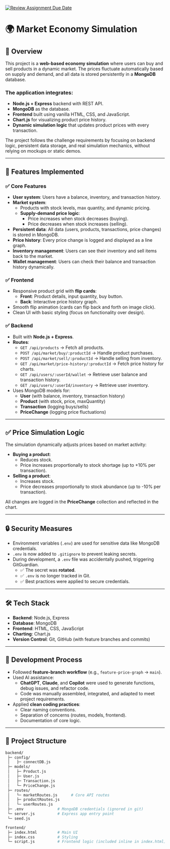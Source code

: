 [![Review Assignment Due Date](https://classroom.github.com/assets/deadline-readme-button-22041afd0340ce965d47ae6ef1cefeee28c7c493a6346c4f15d667ab976d596c.svg)](https://classroom.github.com/a/BhMy8Rjk)

# 🌍 Market Economy Simulation  

## 📌 Overview  
This project is a **web-based economy simulation** where users can buy and sell products in a dynamic market. The prices fluctuate automatically based on supply and demand, and all data is stored persistently in a **MongoDB** database.  

### The application integrates:  
- **Node.js + Express** backend with REST API.  
- **MongoDB** as the database.  
- **Frontend** built using vanilla HTML, CSS, and JavaScript.  
- **Chart.js** for visualizing product price history.  
- **Dynamic simulation logic** that updates product prices with every transaction.  

The project follows the challenge requirements by focusing on backend logic, persistent data storage, and real simulation mechanics, without relying on mockups or static demos.

---

## 🎯 Features Implemented  

### ✅ Core Features  
- **User system**: Users have a balance, inventory, and transaction history.  
- **Market system**:  
  - Products with stock levels, max quantity, and dynamic pricing.  
  - **Supply-demand price logic**:  
    - Price increases when stock decreases (buying).  
    - Price decreases when stock increases (selling).  
- **Persistent data**: All data (users, products, transactions, price changes) is stored in MongoDB.  
- **Price history**: Every price change is logged and displayed as a line graph.  
- **Inventory management**: Users can see their inventory and sell items back to the market.  
- **Wallet management**: Users can check their balance and transaction history dynamically.  

### ✅ Frontend  
- Responsive product grid with **flip cards**:  
  - **Front**: Product details, input quantity, buy button.  
  - **Back**: Interactive price history graph.  
- Smooth flip animation (cards can flip back and forth on image click).  
- Clean UI with basic styling (focus on functionality over design).  

### ✅ Backend  
- Built with **Node.js + Express**.  
- **Routes**:  
  - `GET /api/products` → Fetch all products.  
  - `POST /api/market/buy/:productId` → Handle product purchases.  
  - `POST /api/market/sell/:productId` → Handle selling from inventory.  
  - `GET /api/market/price-history/:productId` → Fetch price history for charts.  
  - `GET /api/users/:userId/wallet` → Retrieve user balance and transaction history.  
  - `GET /api/users/:userId/inventory` → Retrieve user inventory.  
- Uses MongoDB models for:  
  - **User** (with balance, inventory, transaction history)  
  - **Product** (with stock, price, maxQuantity)  
  - **Transaction** (logging buys/sells)  
  - **PriceChange** (logging price fluctuations)  

---

## ✅ Price Simulation Logic  
The simulation dynamically adjusts prices based on market activity:  
- **Buying a product**:  
  - Reduces stock.  
  - Price increases proportionally to stock shortage (up to +10% per transaction).  
- **Selling a product**:  
  - Increases stock.  
  - Price decreases proportionally to stock abundance (up to -10% per transaction).  

All changes are logged in the **PriceChange** collection and reflected in the chart.

---

## 🔒 Security Measures  
- Environment variables (`.env`) are used for sensitive data like MongoDB credentials.  
- `.env` is now added to `.gitignore` to prevent leaking secrets.  
- During development, a `.env` file was accidentally pushed, triggering GitGuardian.  
  - ✅ The secret was **rotated**.  
  - ✅ `.env` is no longer tracked in Git.  
  - ✅ Best practices were applied to secure credentials.  

---

## 🛠️ Tech Stack  
- **Backend**: Node.js, Express  
- **Database**: MongoDB  
- **Frontend**: HTML, CSS, JavaScript  
- **Charting**: Chart.js  
- **Version Control**: Git, GitHub (with feature branches and commits)  

---

## 🧠 Development Process  
- Followed **feature-branch workflow** (e.g., `feature-price-graph` → `main`).  
- Used AI assistance:  
  - **ChatGPT**, **Claude**, and **Copilot** were used to generate functions, debug issues, and refactor code.  
  - Code was manually assembled, integrated, and adapted to meet project requirements.  
- Applied **clean coding practices**:  
  - Clear naming conventions.  
  - Separation of concerns (routes, models, frontend).  
  - Documentation of core logic.  

---

## 📂 Project Structure  
```bash
backend/
 ├─ config/
 │   ├─ connectDB.js
 ├─ models/
 │   ├─ Product.js
 │   ├─ User.js
 │   ├─ Transaction.js
 │   └─ PriceChange.js
 ├─ routes/
 │   └─ marketRoutes.js      # Core API routes
 │   ├─ productRoutes.js
 │   └─ userRoutes.js
 ├─ .env               # MongoDB credentials (ignored in git)
 └─ server.js          # Express app entry point
 └─ seed.js 

frontend/
 ├─ index.html         # Main UI
 ├─ index.css          # Styling
 └─ script.js          # Frontend logic (included inline in index.html)

